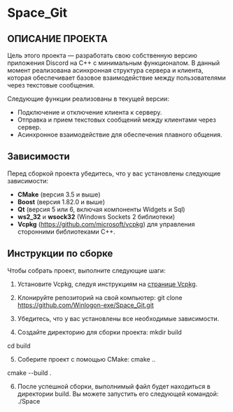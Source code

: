 # Space_Git

## ОПИСАНИЕ ПРОЕКТА

Цель этого проекта — разработать свою собственную версию приложения Discord  на C++ с минимальным функционалом. В данный момент реализована асинхронная структура сервера и клиента, которая обеспечивает базовое взаимодействие между пользователями через текстовые сообщения. 

Следующие функции реализованы в текущей версии:

- Подключение и отключение клиента к серверу.
- Отправка и прием текстовых сообщений между клиентами через сервер.
- Асинхронное взаимодействие для обеспечения плавного общения.

## Зависимости

Перед сборкой проекта убедитесь, что у вас установлены следующие зависимости:

- **CMake** (версия 3.5 и выше)
- **Boost** (версия 1.82.0 и выше)
- **Qt** (версия 5 или 6, включая компоненты Widgets и Sql)
- **ws2_32** и **wsock32** (Windows Sockets 2 библиотеки)
- **Vcpkg** (https://github.com/microsoft/vcpkg) для управления сторонними библиотеками C++.

## Инструкции по сборке

Чтобы собрать проект, выполните следующие шаги:

1. Установите Vcpkg, следуя инструкциям на [странице Vcpkg](https://github.com/microsoft/vcpkg).

2. Клонируйте репозиторий на свой компьютер:
 git clone https://github.com/Winlogon-exe/Space_Git.git

3. Убедитесь, что у вас установлены все необходимые зависимости.

4. Создайте директорию для сборки проекта:
mkdir build

cd build

5. Соберите проект с помощью CMake:
cmake ..

cmake --build .

6. После успешной сборки, выполнимый файл будет находиться в директории build. Вы можете запустить его следующей командой:
./Space





